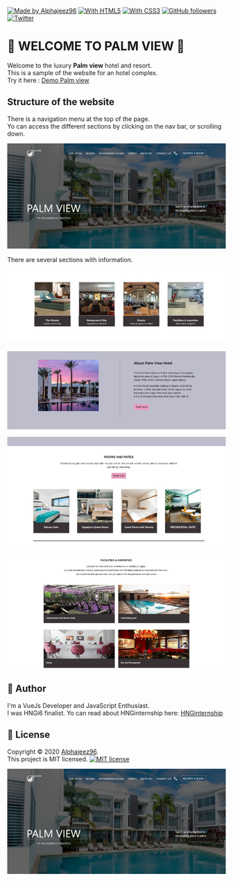 [![Made by Alphajeez96](https://img.shields.io/badge/made%20by-Alphajeez96-green)](https://www.linkedin.com/in/chimeremeze-chukwudire-b50303128/)
[![With HTML5](https://img.shields.io/badge/with-HTML5-red)](https://developer.mozilla.org/es/docs/HTML/HTML5)
[![With CSS3](https://img.shields.io/badge/with-CSS3-blue)](https://desarrolloweb.com/manuales/css3.html)
[![GitHub followers](https://img.shields.io/github/followers/Alphajeez96.svg?style=social&label=Follow&maxAge=2592000)](https://github.com/Alphajeez96?tab=followers)
[![Twitter](https://img.shields.io/twitter/follow/p_chukwudire.svg?style=social&label=@:p_chukwudire)](https://twitter.com/p_chukwudire)



#         :hotel:    WELCOME TO PALM VIEW   :hotel: 

Welcome to the luxury **Palm view** hotel and resort. <br />
This is a sample of the website for an hotel complex.<br />
Try it here : [Demo Palm view](https://Alphajeez96.github.io/HNG_Hotel/#)



## Structure of the website

There is a navigation menu at the top of the page.<br />
Yo can access the different sections by clicking on the nav bar, or scrolling down.


![Nav bar](https://raw.githubusercontent.com/Alphajeez96/HNG_Hotel/master/imgs/palmView.jpg)


There are several sections with information.

![section](https://raw.githubusercontent.com/Alphajeez96/HNG_Hotel/master/imgs/section.jpg)

![about](https://raw.githubusercontent.com/Alphajeez96/HNG_Hotel/master/imgs/about.jpg)

![rooms](https://raw.githubusercontent.com/Alphajeez96/HNG_Hotel/master/imgs/rooms.jpg)

![facilities](https://raw.githubusercontent.com/Alphajeez96/HNG_Hotel/master/imgs/facilities.jpg)



## :man: Author

I'm a VueJs Developer and JavaScript Enthusiast. <br /> 
I was HNGi6 finalist. Yo can read about HNGinternship here: [HNGinternship](https://hngi7.hng.tech/index)


## :memo: License

Copyright © 2020 [Alphajeez96](https://www.linkedin.com/in/chimeremeze-chukwudire-b50303128/). <br />
This project is MIT licensed. [![MIT license](https://img.shields.io/badge/License-MIT-blue.svg)](https://opensource.org/licenses/MIT)


![Palm](https://raw.githubusercontent.com/Alphajeez96/HNG_Hotel/master/imgs/palmView.jpg)
